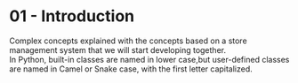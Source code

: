 # 01 - Introduction

Complex concepts explained with the concepts based on a store  management system that we will start developing together.   
In Python, built-in classes are named in lower case,but user-defined classes are named in Camel or Snake case, with the first letter capitalized.

